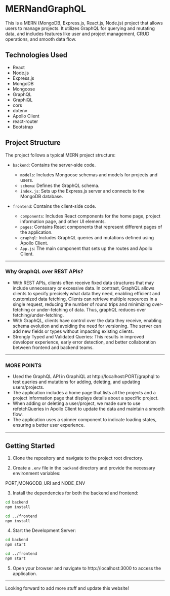 # MERNandGraphQL

This is a MERN (MongoDB, Express.js, React.js, Node.js) project that allows users to manage projects. It utilizes GraphQL for querying and mutating data, and includes features like user and project management, CRUD operations, and smooth data flow.

## Technologies Used
- React
- Node.js
- Express.js
- MongoDB
- Mongoose
- GraphQL
- GraphiQL
- cors
- dotenv
- Apollo Client
- react-router
- Bootstrap

## Project Structure

The project follows a typical MERN project structure:

- `backend`: Contains the server-side code.
  - `models`: Includes Mongoose schemas and models for projects and users.
  - `schema`: Defines the GraphQL schema.
  - `index.js`: Sets up the Express.js server and connects to the MongoDB database.

- `frontend`: Contains the client-side code.
  - `components`: Includes React components for the home page, project information page, and other UI elements.
  - `pages`: Contains React components that represent different pages of the application.
  - `graphql`: Includes GraphQL queries and mutations defined using Apollo Client.
  - `App.js`: The main component that sets up the routes and Apollo Client.
--------------------------------------------
### Why GraphQL over REST APIs?
* With REST APIs, clients often receive fixed data structures that may include unnecessary or excessive data. In contrast, GraphQL allows clients to specify precisely what data they need, enabling efficient and customized data fetching. Clients can retrieve multiple resources in a single request, reducing the number of round trips and minimizing over-fetching or under-fetching of data. Thus, graphQL reduces over fetching/under-fetching.
* With GraphQL, clients have control over the data they receive, enabling schema evolution and avoiding the need for versioning. The server can add new fields or types without impacting existing clients.
* Strongly Typed and Validated Queries: This results in improved developer experience, early error detection, and better collaboration between frontend and backend teams.
--------------------------------------------
### MORE POINTS
*  Used the GraphQL API in GraphiQL at http://localhost:PORT/graphql to test queries and mutations for adding, deleting, and updating users/projects.
*  The application includes a home page that lists all the projects and a project information page that displays details about a specific project.
*  When adding or deleting a user/project, we made sure to use refetchQueries in Apollo Client to update the data and maintain a smooth flow.
*  The application uses a spinner component to indicate loading states, ensuring a better user experience.
---------------------------------------------
## Getting Started

1. Clone the repository and navigate to the project root directory.

2. Create a `.env` file in the `backend` directory and provide the necessary environment variables:

  PORT,MONGODB_URI and NODE_ENV

3. Install the dependencies for both the backend and frontend:

```bash
cd backend
npm install

cd ../frontend
npm install
```

4. Start the Development Server:
```bash
cd backend
npm start

cd ../frontend
npm start
```

5. Open your browser and navigate to http://localhost:3000 to access the application.
---------------------------------------------------------------------------------------------
Looking forward to add more stuff and update this website! 


